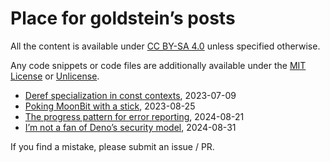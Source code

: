 # Place for goldstein’s posts

All the content is available under [CC BY-SA 4.0] unless specified otherwise.

Any code snippets or code files are additionally available under the [MIT License] or [Unlicense].

* [Deref specialization in const contexts](const_deref_specialization/src/lib.md), 2023-07-09
* [Poking MoonBit with a stick](moonbit/README.md), 2023-08-25
* [The progress pattern for error reporting](error_progress/README.md), 2024-08-21
* [I’m not a fan of Deno’s security model](deno_security/README.md), 2024-08-31

If you find a mistake, please submit an issue / PR.

[CC BY-SA 4.0]: https://creativecommons.org/licenses/by-sa/4.0/
[MIT License]: ./LICENSE-MIT
[Unlicense]: ./UNLICENSE
